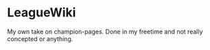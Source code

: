 # LeagueWiki
My own take  on champion-pages. Done in my freetime and not really concepted or anything.
